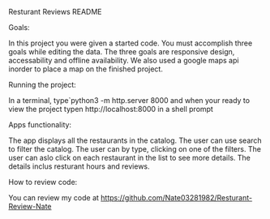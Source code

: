 Resturant Reviews README


Goals:

In this project you were given a started code.  You must accomplish three goals while editing the data.  The three goals are responsive design, accessability and offline availability.  We also used a google maps api inorder to place a map on the finished project.


Running the project:

In a terminal, type`python3 -m http.server 8000 and when your ready to view the project typen http://localhost:8000 in a shell prompt


Apps functionality:

The app displays all the restaurants in the catalog.  The user can use search to filter the catalog.  The user can by type, clicking on one of the filters.  The user can aslo click on each restaurant in the list to see more details.  The details inclus resturant hours and reviews.


How to review code:

You can review my code at https://github.com/Nate03281982/Resturant-Review-Nate